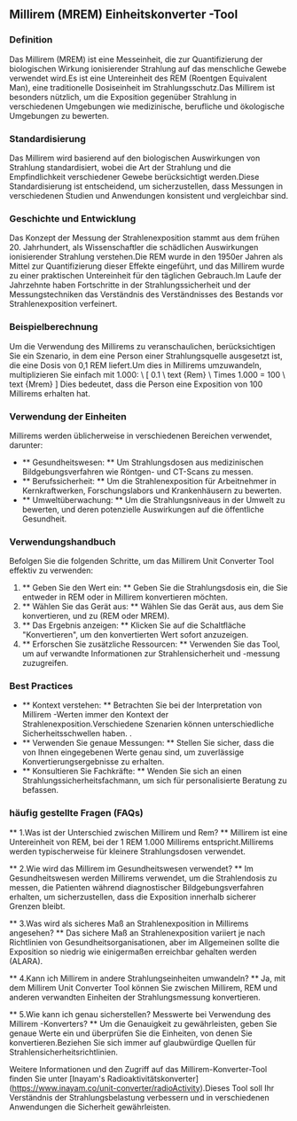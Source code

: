 ## Millirem (MREM) Einheitskonverter -Tool

### Definition
Das Millirem (MREM) ist eine Messeinheit, die zur Quantifizierung der biologischen Wirkung ionisierender Strahlung auf das menschliche Gewebe verwendet wird.Es ist eine Untereinheit des REM (Roentgen Equivalent Man), eine traditionelle Dosiseinheit im Strahlungsschutz.Das Millirem ist besonders nützlich, um die Exposition gegenüber Strahlung in verschiedenen Umgebungen wie medizinische, berufliche und ökologische Umgebungen zu bewerten.

### Standardisierung
Das Millirem wird basierend auf den biologischen Auswirkungen von Strahlung standardisiert, wobei die Art der Strahlung und die Empfindlichkeit verschiedener Gewebe berücksichtigt werden.Diese Standardisierung ist entscheidend, um sicherzustellen, dass Messungen in verschiedenen Studien und Anwendungen konsistent und vergleichbar sind.

### Geschichte und Entwicklung
Das Konzept der Messung der Strahlenexposition stammt aus dem frühen 20. Jahrhundert, als Wissenschaftler die schädlichen Auswirkungen ionisierender Strahlung verstehen.Die REM wurde in den 1950er Jahren als Mittel zur Quantifizierung dieser Effekte eingeführt, und das Millirem wurde zu einer praktischen Untereinheit für den täglichen Gebrauch.Im Laufe der Jahrzehnte haben Fortschritte in der Strahlungssicherheit und der Messungstechniken das Verständnis des Verständnisses des Bestands vor Strahlenexposition verfeinert.

### Beispielberechnung
Um die Verwendung des Millirems zu veranschaulichen, berücksichtigen Sie ein Szenario, in dem eine Person einer Strahlungsquelle ausgesetzt ist, die eine Dosis von 0,1 REM liefert.Um dies in Millirems umzuwandeln, multiplizieren Sie einfach mit 1.000:
\ [
0.1 \ text {Rem} \ Times 1.000 = 100 \ text {Mrem}
\]
Dies bedeutet, dass die Person eine Exposition von 100 Millirems erhalten hat.

### Verwendung der Einheiten
Millirems werden üblicherweise in verschiedenen Bereichen verwendet, darunter:
- ** Gesundheitswesen: ** Um Strahlungsdosen aus medizinischen Bildgebungsverfahren wie Röntgen- und CT-Scans zu messen.
- ** Berufssicherheit: ** Um die Strahlenexposition für Arbeitnehmer in Kernkraftwerken, Forschungslabors und Krankenhäusern zu bewerten.
- ** Umweltüberwachung: ** Um die Strahlungsniveaus in der Umwelt zu bewerten, und deren potenzielle Auswirkungen auf die öffentliche Gesundheit.

### Verwendungshandbuch
Befolgen Sie die folgenden Schritte, um das Millirem Unit Converter Tool effektiv zu verwenden:
1. ** Geben Sie den Wert ein: ** Geben Sie die Strahlungsdosis ein, die Sie entweder in REM oder in Millirem konvertieren möchten.
2. ** Wählen Sie das Gerät aus: ** Wählen Sie das Gerät aus, aus dem Sie konvertieren, und zu (REM oder MREM).
3. ** Das Ergebnis anzeigen: ** Klicken Sie auf die Schaltfläche "Konvertieren", um den konvertierten Wert sofort anzuzeigen.
4. ** Erforschen Sie zusätzliche Ressourcen: ** Verwenden Sie das Tool, um auf verwandte Informationen zur Strahlensicherheit und -messung zuzugreifen.

### Best Practices
- ** Kontext verstehen: ** Betrachten Sie bei der Interpretation von Millirem -Werten immer den Kontext der Strahlenexposition.Verschiedene Szenarien können unterschiedliche Sicherheitsschwellen haben.
.
- ** Verwenden Sie genaue Messungen: ** Stellen Sie sicher, dass die von Ihnen eingegebenen Werte genau sind, um zuverlässige Konvertierungsergebnisse zu erhalten.
- ** Konsultieren Sie Fachkräfte: ** Wenden Sie sich an einen Strahlungssicherheitsfachmann, um sich für personalisierte Beratung zu befassen.

### häufig gestellte Fragen (FAQs)

** 1.Was ist der Unterschied zwischen Millirem und Rem? **
Millirem ist eine Untereinheit von REM, bei der 1 REM 1.000 Millirems entspricht.Millirems werden typischerweise für kleinere Strahlungsdosen verwendet.

** 2.Wie wird das Millirem im Gesundheitswesen verwendet? **
Im Gesundheitswesen werden Millirems verwendet, um die Strahlendosis zu messen, die Patienten während diagnostischer Bildgebungsverfahren erhalten, um sicherzustellen, dass die Exposition innerhalb sicherer Grenzen bleibt.

** 3.Was wird als sicheres Maß an Strahlenexposition in Millirems angesehen? **
Das sichere Maß an Strahlenexposition variiert je nach Richtlinien von Gesundheitsorganisationen, aber im Allgemeinen sollte die Exposition so niedrig wie einigermaßen erreichbar gehalten werden (ALARA).

** 4.Kann ich Millirem in andere Strahlungseinheiten umwandeln? **
Ja, mit dem Millirem Unit Converter Tool können Sie zwischen Millirem, REM und anderen verwandten Einheiten der Strahlungsmessung konvertieren.

** 5.Wie kann ich genau sicherstellen? Messwerte bei Verwendung des Millirem -Konverters? **
Um die Genauigkeit zu gewährleisten, geben Sie genaue Werte ein und überprüfen Sie die Einheiten, von denen Sie konvertieren.Beziehen Sie sich immer auf glaubwürdige Quellen für Strahlensicherheitsrichtlinien.

Weitere Informationen und den Zugriff auf das Millirem-Konverter-Tool finden Sie unter [Inayam's Radioaktivitätskonverter] (https://www.inayam.co/unit-converter/radioActivity).Dieses Tool soll Ihr Verständnis der Strahlungsbelastung verbessern und in verschiedenen Anwendungen die Sicherheit gewährleisten.
